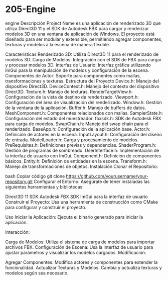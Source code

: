 # 205-Engine
engine
Descripción
Project Name es una aplicación de renderizado 3D que utiliza Direct3D 11 y el SDK de Autodesk FBX para cargar y renderizar modelos 3D en una ventana de aplicación de Windows. El proyecto está diseñado para ser modular y extensible, permitiendo agregar componentes, texturas y modelos a la escena de manera flexible.

Características
Renderizado 3D: Utiliza Direct3D 11 para el renderizado de modelos 3D.
Carga de Modelos: Integración con el SDK de FBX para cargar y procesar modelos 3D.
Interfaz de Usuario: Interfaz gráfica utilizando ImGui para la manipulación de modelos y configuración de la escena.
Componentes de Actor: Soporte para componentes como mallas, transformaciones y texturas.
Estructura del Proyecto
Device.h: Manejo del dispositivo Direct3D.
DeviceContext.h: Manejo del contexto del dispositivo Direct3D.
Texture.h: Manejo de texturas.
RenderTargetView.h: Configuración de la vista de destino de renderizado.
Viewport.h: Configuración del área de visualización del renderizado.
Window.h: Gestión de la ventana de la aplicación.
Buffer.h: Manejo de buffers de datos.
MeshComponent.h: Componentes relacionados con mallas.
SamplerState.h: Configuración del estado del muestreador.
fbxsdk.h: SDK de Autodesk FBX para carga de modelos.
SwapChain.h: Manejo del swap chain para el renderizado.
BaseApp.h: Configuración de la aplicación base.
Actor.h: Definición de actores en la escena.
InputLayout.h: Configuración del diseño de entrada.
ModelLoader.h: Carga y procesamiento de modelos.
PreRequisites.h: Definiciones previas y dependencias.
ShaderProgram.h: Gestión de programas de sombreado.
UserInterface.h: Implementación de la interfaz de usuario con ImGui.
Component.h: Definición de componentes básicos.
Entity.h: Definición de entidades en la escena.
Transform.h: Manejo de transformaciones de objetos.
Instalación
Clonar el Repositorio:

bash
Copiar código
git clone https://github.com/yourusername/your-repository.git
Configurar el Entorno:
Asegúrate de tener instaladas las siguientes herramientas y bibliotecas:

Direct3D 11 SDK
Autodesk FBX SDK
ImGui para la interfaz de usuario
Construir el Proyecto:
Usa una herramienta de construcción como CMake para configurar y construir el proyecto.

Uso
Iniciar la Aplicación:
Ejecuta el binario generado para iniciar la aplicación.

Interacción:

Carga de Modelos: Utiliza el sistema de carga de modelos para importar archivos FBX.
Configuración de Escena: Usa la interfaz de usuario para ajustar parámetros y visualizar los modelos cargados.
Modificación:

Agregar Componentes: Modifica actores y componentes para extender la funcionalidad.
Actualizar Texturas y Modelos: Cambia y actualiza texturas y modelos según sea necesario.
